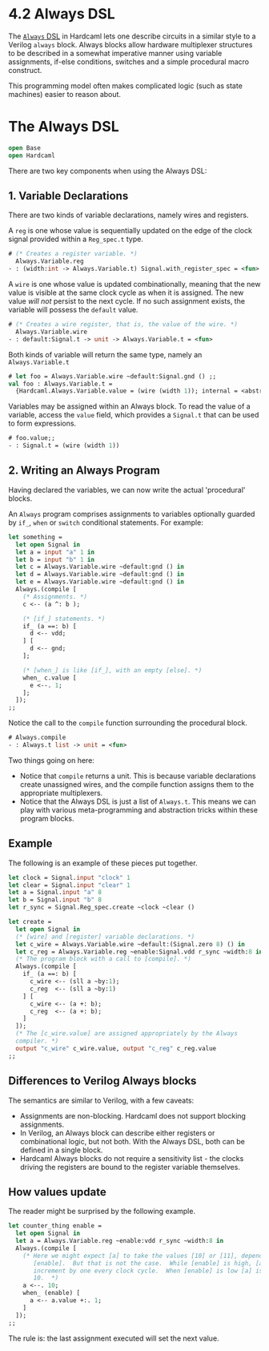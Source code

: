 # 4.2 Always DSL

<!--
```ocaml
# Hardcaml.Caller_id.set_mode Disabled
- : unit = ()
```
-->

The [`Always` DSL](https://ocaml.org/p/hardcaml/latest/doc/Hardcaml/Always/index.html)
in Hardcaml lets one describe circuits
in a similar style to a Verilog `always` block. Always blocks allow
hardware multiplexer structures to be described in a somewhat
imperative manner using variable assignments, if-else conditions,
switches and a simple procedural macro construct.

This programming model often makes complicated logic (such as
state machines) easier to reason about.

# The Always DSL

```ocaml
open Base
open Hardcaml
```

There are two key components when using the Always DSL:

## 1. Variable Declarations

There are two kinds of variable declarations, namely wires and
registers.

A `reg` is one whose value is sequentially updated on the edge of the
clock signal provided within a `Reg_spec.t` type.

```ocaml
# (* Creates a register variable. *)
  Always.Variable.reg
- : (width:int -> Always.Variable.t) Signal.with_register_spec = <fun>
```

A `wire` is one whose value is updated combinationally, meaning that
the new value is visible at the same clock cycle as when it is
assigned. The new value _will not_ persist to the next cycle. If no
such assignment exists, the variable will possess the `default` value.

```ocaml
# (* Creates a wire register, that is, the value of the wire. *)
  Always.Variable.wire
- : default:Signal.t -> unit -> Always.Variable.t = <fun>
```

Both kinds of variable will return the same type, namely an `Always.Variable.t`

```ocaml
# let foo = Always.Variable.wire ~default:Signal.gnd () ;;
val foo : Always.Variable.t =
  {Hardcaml.Always.Variable.value = (wire (width 1)); internal = <abstr>}
```

Variables may be assigned within an Always block. To read the value
of a variable, access the `value` field, which provides a `Signal.t`
that can be used to form expressions.

```ocaml
# foo.value;;
- : Signal.t = (wire (width 1))
```

## 2. Writing an Always Program


Having declared the variables, we can now write the actual
'procedural' blocks.

An `Always` program comprises assignments to variables optionally
guarded by `if_`, `when` or `switch` conditional statements. For example:

```ocaml
let something =
  let open Signal in
  let a = input "a" 1 in
  let b = input "b" 1 in
  let c = Always.Variable.wire ~default:gnd () in
  let d = Always.Variable.wire ~default:gnd () in
  let e = Always.Variable.wire ~default:gnd () in
  Always.(compile [
    (* Assignments. *)
    c <-- (a ^: b );

    (* [if_] statements. *)
    if_ (a ==: b) [
      d <-- vdd;
    ] [
      d <-- gnd;
    ];

    (* [when_] is like [if_], with an empty [else]. *)
    when_ c.value [
      e <--. 1;
    ];
  ]);
;;

```

Notice the call to the `compile` function surrounding the procedural
block.

```ocaml
# Always.compile
- : Always.t list -> unit = <fun>
```

Two things going on here:

- Notice that `compile` returns a unit. This is because variable
  declarations create unassigned wires, and the compile function assigns them
  to the appropriate multiplexers.
- Notice that the Always DSL is just a list of `Always.t`. This
  means we can play with various meta-programming and abstraction
  tricks within these program blocks.

## Example

The following is an example of these pieces put together.

```ocaml
let clock = Signal.input "clock" 1
let clear = Signal.input "clear" 1
let a = Signal.input "a" 8
let b = Signal.input "b" 8
let r_sync = Signal.Reg_spec.create ~clock ~clear ()

let create =
  let open Signal in
  (* [wire] and [register] variable declarations. *)
  let c_wire = Always.Variable.wire ~default:(Signal.zero 8) () in
  let c_reg = Always.Variable.reg ~enable:Signal.vdd r_sync ~width:8 in
  (* The program block with a call to [compile]. *)
  Always.(compile [
    if_ (a ==: b) [
      c_wire <-- (sll a ~by:1);
      c_reg  <-- (sll a ~by:1)
    ] [
      c_wire <-- (a +: b);
      c_reg  <-- (a +: b);
    ]
  ]);
  (* The [c_wire.value] are assigned appropriately by the Always
  compiler. *)
  output "c_wire" c_wire.value, output "c_reg" c_reg.value
;;
```

## Differences to Verilog Always blocks

The semantics are similar to Verilog, with a few caveats:

- Assignments are non-blocking. Hardcaml does not support blocking assignments.
- In Verilog, an Always block can describe either registers or combinational logic, but
  not both. With the Always DSL, both can be defined in a single block.
- Hardcaml Always blocks do not require a sensitivity list - the clocks driving the
  registers are bound to the register variable themselves.

## How values update

The reader might be surprised by the following example.

```ocaml
let counter_thing enable =
  let open Signal in
  let a = Always.Variable.reg ~enable:vdd r_sync ~width:8 in
  Always.(compile [
    (* Here we might expect [a] to take the values [10] or [11], depending on
       [enable].  But that is not the case.  While [enable] is high, [a] will
       increment by one every clock cycle.  When [enable] is low [a] is set to
       10.  *)
    a <--. 10;
    when_ (enable) [
      a <-- a.value +:. 1;
    ]
  ]);
;;
```

The rule is: the last assignment executed will set the next value.
